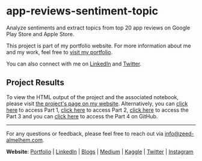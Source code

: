 # app-reviews-sentiment-topic
Analyze sentiments and extract topics from top 20 app reviews on Google Play Store and Apple Store.

This project is part of my portfolio website. For more information about me and my work, feel free to [visit my portfolio](https://www.zeed-almelhem.com).

You can also connect with me on [LinkedIn]( https://www.linkedin.com/in/zeed-almelhem) and [Twitter](https://twitter.com/Zeed_almelhem).


## Project Results

To view the HTML output of the project and the associated notebook, please visit [the project's page on my website](https://www.zeed-almelhem.com/app-reviews). Alternatively, you can [click here](https://github.com/YourGitHubUsername/YourRepositoryName) to access Part 1, [click here](https://github.com/YourGitHubUsername/YourRepositoryName) to access Part 2, [click here](https://github.com/YourGitHubUsername/YourRepositoryName) to access the Part 3 and you can [click here](https://github.com/YourGitHubUsername/YourRepositoryName) to access the Part 4 on GitHub.

----

For any questions or feedback, please feel free to reach out via info@zeed-almelhem.com.

**Website**: [Portfolio](https://www.zeed-almelhem.com/) | [LinkedIn](https://www.linkedin.com/in/zeed-almelhem) | [Blogs](https://www.zeed-almelhem.com/blog) | [Medium](https://medium.com/@zeed.almelhem) | [Kaggle](https://www.kaggle.com/zeeda1melhem) | [Twitter](https://twitter.com/Zeed_almelhem) | [Instagram](https://www.instagram.com/zeed_almelhem/)
